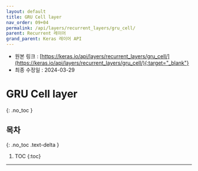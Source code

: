```yaml
---
layout: default
title: GRU Cell layer
nav_order: 09+04
permalink: /api/layers/recurrent_layers/gru_cell/
parent: Recurrent 레이어
grand_parent: Keras 레이어 API
---
```


* 원본 링크 : [https://keras.io/api/layers/recurrent_layers/gru_cell/](https://keras.io/api/layers/recurrent_layers/gru_cell/){:target="_blank"}
* 최종 수정일 : 2024-03-29

# GRU Cell layer
{: .no_toc }

## 목차
{: .no_toc .text-delta }

1. TOC
{:toc}

---
